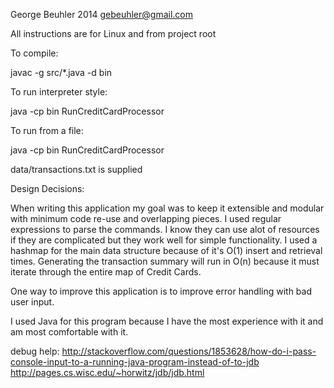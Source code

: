 George Beuhler 2014 gebeuhler@gmail.com

All instructions are for Linux and from project root

To compile:

javac -g src/*.java -d bin

To run interpreter style:

java -cp bin RunCreditCardProcessor

To run from a file:

java -cp bin RunCreditCardProcessor <filename>

data/transactions.txt is supplied

Design Decisions:

When writing this application my goal was to keep it extensible and modular with minimum code re-use and overlapping pieces.
I used regular expressions to parse the commands. I know they can use alot of resources if they are complicated but they work well
for simple functionality. I used a hashmap for the main data structure because of it's O(1) insert and retrieval times.
Generating the transaction summary will run in O(n) because it must iterate through the entire map of Credit Cards.
  
One way to improve this application is to improve error handling with bad user input.

I used Java for this program because I have the most experience with it and am most comfortable with it.

debug help:
http://stackoverflow.com/questions/1853628/how-do-i-pass-console-input-to-a-running-java-program-instead-of-to-jdb
http://pages.cs.wisc.edu/~horwitz/jdb/jdb.html
